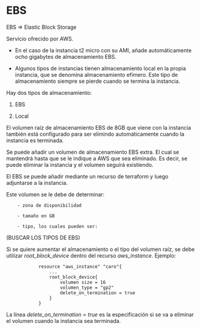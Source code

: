 #                       EBS 

EBS => Elastic Block Storage

Servicio ofrecido por AWS. 

- En el caso de la instancia t2 micro con su AMI, añade automáticamente ocho gigabytes de almacenamiento EBS. 

- Algunos tipos de instancias tienen almacenamiento local en la propia instancia, que se denomina almacenamiento efímero. Este tipo de almacenamiento siempre se pierde cuando se termina la instancia.

Hay dos tipos de almacenamiento:

1. EBS

2. Local

El volumen raíz de almacenamiento EBS de 8GB que viene con la instancia también está configurado para ser elimindo automáticamente cuando la instancia es terminada.

Se puede añadir un volumen de almacenamiento EBS extra. El cual se mantendrá hasta que se le indique a AWS que sea eliminado. Es decir, se puede eliminar la instancia y el volumen seguirá existiendo.

El EBS se puede añadir mediante un recurso de terraform y luego adjuntarse a la instancia.

Este volumen se le debe de determinar:

        - zona de disponibilidad

        - tamaño en GB

        - tipo, los cuales pueden ser:

(BUSCAR LOS TIPOS DE EBS)

Si se quiere aumentar el almacenamiento o el tipo del volumen raíz, se debe utilizar *root_block_device* dentro del recurso *aws_instance*. Ejemplo:

                resource "aws_instance" "caro"{
                    ...
                    root_block_device{
                        volumen size = 16
                        volumen_type = "gp2"
                        delete_on_termination = true
                    }
                }

La línea *delete_on_termination = true* es la especificación si se va a eliminar el volumen cuando la instancia sea terminada.